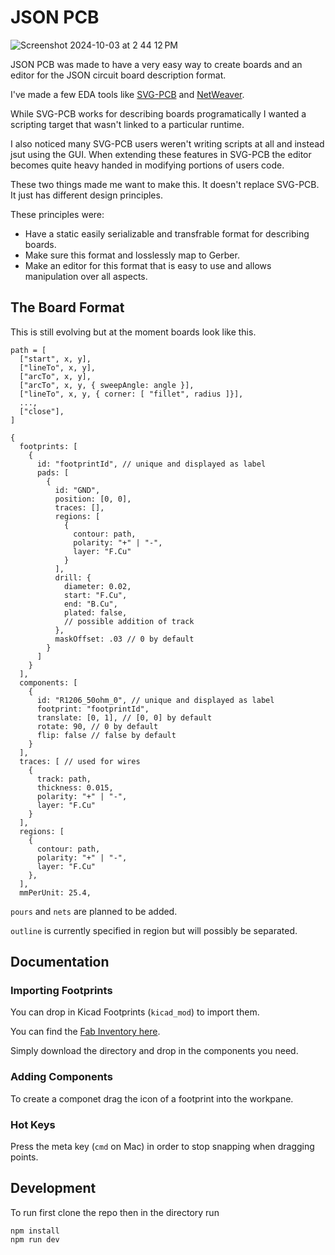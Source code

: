 # JSON PCB

![Screenshot 2024-10-03 at 2 44 12 PM](https://github.com/user-attachments/assets/e8281deb-e20b-4d66-ac85-571a90c7eb95)

JSON PCB was made to have a very easy way to create boards and an editor for the JSON circuit board description format.

I've made a few EDA tools like [SVG-PCB](https://github.com/leomcelroy/svg-pcb) and [NetWeaver](https://github.com/leomcelroy/net-weaver).

While SVG-PCB works for describing boards programatically I wanted a scripting target that wasn't linked to a particular runtime.

I also noticed many SVG-PCB users weren't writing scripts at all and instead jsut using the GUI. When extending these features in SVG-PCB the editor becomes
quite heavy handed in modifying portions of users code.

These two things made me want to make this. It doesn't replace SVG-PCB. It just has different design principles.

These principles were:

- Have a static easily serializable and transfrable format for describing boards.
- Make sure this format and losslessly map to Gerber.
- Make an editor for this format that is easy to use and allows manipulation over all aspects.

## The Board Format

This is still evolving but at the moment boards look like this.

```
path = [
  ["start", x, y],
  ["lineTo", x, y],
  ["arcTo", x, y],
  ["arcTo", x, y, { sweepAngle: angle }],
  ["lineTo", x, y, { corner: [ "fillet", radius ]}],
  ...,
  ["close"],
]

{
  footprints: [
    {
      id: "footprintId", // unique and displayed as label
      pads: [
        {
          id: "GND",
          position: [0, 0],
          traces: [],
          regions: [
            {
              contour: path,
              polarity: "+" | "-",
              layer: "F.Cu"
            }
          ],
          drill: {
            diameter: 0.02,
            start: "F.Cu",
            end: "B.Cu",
            plated: false,
            // possible addition of track
          },
          maskOffset: .03 // 0 by default
        }
      ]
    }
  ],
  components: [
    {
      id: "R1206_50ohm_0", // unique and displayed as label
      footprint: "footprintId",
      translate: [0, 1], // [0, 0] by default
      rotate: 90, // 0 by default
      flip: false // false by default
    }
  ],
  traces: [ // used for wires
    {
      track: path,
      thickness: 0.015,
      polarity: "+" | "-",
      layer: "F.Cu"
    }
  ],
  regions: [
    {
      contour: path,
      polarity: "+" | "-",
      layer: "F.Cu"
    },
  ],
  mmPerUnit: 25.4,
```

`pours` and `nets` are planned to be added.

`outline` is currently specified in region but will possibly be separated.

## Documentation

### Importing Footprints

You can drop in Kicad Footprints (`kicad_mod`) to import them.

You can find the [Fab Inventory here](https://gitlab.fabcloud.org/pub/libraries/electronics/kicad/-/tree/master/fab.pretty?ref_type=heads).

Simply download the directory and drop in the components you need.

### Adding Components

To create a componet drag the icon of a footprint into the workpane.

### Hot Keys

Press the meta key (`cmd` on Mac) in order to stop snapping when dragging points.

## Development

To run first clone the repo then in the directory run

```
npm install
npm run dev
```


